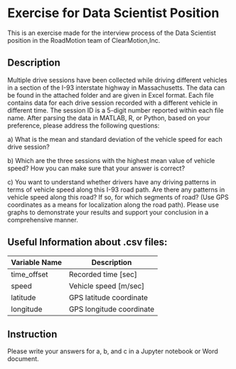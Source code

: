 # Exercise for Data Scientist Position
This is an exercise made for the interview process of the Data Scientist position in the RoadMotion team of ClearMotion,Inc.



## Description

Multiple drive sessions have been collected while driving different vehicles in a section of the I-93 interstate highway in Massachusetts.  The data can be found in the attached folder and are given in Excel format. Each file contains data for each drive session recorded with a different vehicle in different time. The session ID is a 5-digit number reported within each file name. After parsing the data in MATLAB, R, or Python, based on your preference, please address the following questions:

a)	What is the mean and standard deviation of the vehicle speed for each drive session?

b)	Which are the three sessions with the highest mean value of vehicle speed? How you can make sure that your answer is correct? 

c)	You want to understand whether drivers have any driving patterns in terms of vehicle speed along this I-93 road path. Are there any patterns in vehicle speed along this road? If so, for which segments of road? (Use GPS coordinates as a means for localization along the road path). Please use graphs to demonstrate your results and support your conclusion in a comprehensive manner.  


## Useful Information about .csv files:


|Variable Name | Description |
| ------------- | ------------- |
| time_offset  | Recorded time [sec]  |
| speed  | Vehicle speed [m/sec] |
| latitude | GPS latitude coordinate |
| longitude | GPS longitude coordinate |



## Instruction

Please write your answers for a, b, and c in a Jupyter notebook or Word document.  



